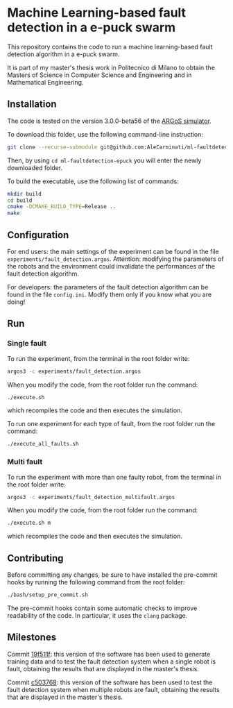 # Machine Learning-based fault detection in a e-puck swarm

This repository contains the code to run a machine learning-based fault detection algorithm in a e-puck swarm.

It is part of my master's thesis work in Politecnico di Milano to obtain the Masters of Science in Computer Science and Engineering and in Mathematical Engineering.

## Installation

The code is tested on the version 3.0.0-beta56 of the [ARGoS simulator](https://www.argos-sim.info/).

To download this folder, use the following command-line instruction:

```bash
git clone --recurse-submodule git@github.com:AleCarminati/ml-faultdetection-epuck.git
```

Then, by using `cd ml-faultdetection-epuck` you will enter the newly downloaded folder.

To build the executable, use the following list of commands:

```bash
mkdir build
cd build
cmake -DCMAKE_BUILD_TYPE=Release ..
make
```

## Configuration

For end users: the main settings of the experiment can be found in the file `experiments/fault_detection.argos`. Attention: modifying the parameters of the robots and the environment could invalidate the performances of the fault detection algorithm.

For developers: the parameters of the fault detection algorithm can be found in the file `config.ini`. Modify them only if you know what you are doing!

## Run

### Single fault

To run the experiment, from the terminal in the root folder write:

```bash
argos3 -c experiments/fault_detection.argos
```

When you modify the code, from the root folder run the command:

```bash
./execute.sh
```

which recompiles the code and then executes the simulation.

To run one experiment for each type of fault, from the root folder run the command:

```bash
./execute_all_faults.sh
```

### Multi fault

To run the experiment with more than one faulty robot, from the terminal in the root folder write:

```bash
argos3 -c experiments/fault_detection_multifault.argos
```

When you modify the code, from the root folder run the command:

```bash
./execute.sh m
```

which recompiles the code and then executes the simulation.

 ## Contributing

Before committing any changes, be sure to have installed the pre-commit hooks by running the following command from the root folder:

```bash
./bash/setup_pre_commit.sh
```

The pre-commit hooks contain some automatic checks to improve readability of the code. In particular, it uses the `clang` package.

## Milestones

Commit [19f511f](https://github.com/AleCarminati/ml-faultdetection-epuck/commit/19f511f52f5c2740eff590ec553d2d9f3853ff14): this version of the software has been used to generate training data and to test the fault detection system when a single robot is fault, obtaining the results that are displayed in the master's thesis.

Commit [c503768](https://github.com/AleCarminati/ml-faultdetection-epuck/commit/c503768388831d439c259403915dbe59656d0d71): this version of the software has been used to test the fault detection system when multiple robots are fault, obtaining the results that are displayed in the master's thesis.
